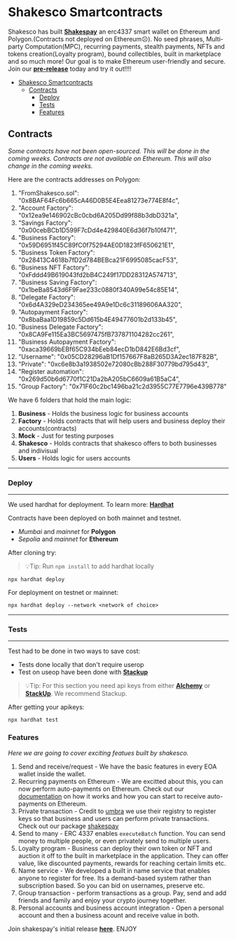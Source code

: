 # Shakesco Smartcontracts

Shakesco has built [__Shakespay__](https://shakesco.netlify.app/) an erc4337 smart wallet on Ethereum and Polygon.(Contracts not deployed on Ethereum☹️). No seed phrases, Multi-party Computation(MPC), recurring payments, stealth payments, NFTs and tokens creation(Loyalty program), bound collectibles, built in marketplace and so much more! Our goal is to make Ethereum user-friendly and secure. Join our [__pre-release__](https://twitter.com/shakespay) today and try it out!!!!

- [Shakesco Smartcontracts](#shakesco-smartcontracts)
  - [Contracts](#contracts)
    - [Deploy](#deploy)
    - [Tests](#tests)
    - [Features](#features)

## Contracts

_Some contracts have not been open-sourced. This will be done in the coming weeks. Contracts are not available on Ethereum. This will also change in the coming weeks._

Here are the contracts addresses on Polygon:
  1. "FromShakesco.sol": "0x8BAF64Fc6b665cA46D0B5E4Eea81273e774E8f4c",
  2. "Account Factory": "0x12ea9e146902cBc0cbd6A205Dd99f88b3dbD321a",
  3. "Savings Factory": "0x00cebBCb1D599F7cDd4e429840E6d36f7b10f471",
  4. "Business Factory": "0x59D6951f45C89fC0f75294AE0D1823fF650621E1",
  5. "Business Token Factory": "0x28413C4618b7fD2d784BEBca21F6995085cacF53",
  6. "Business NFT Factory": "0xFddd49B619043fd2bB4C249f17DD28312A574713",
  7. "Business Saving Factory": "0x1beBa8543d6F9Fae233c0880f340A99e54c85E14",
  8. "Delegate Factory": "0x6d4A329eD234365ee49A9e1Dc6c31189606AA320",
  9. "Autopayment Factory": "0x8baBaa1D19859c5Dd615b4E49477601b2d133b45",
  10. "Business Delegate Factory": "0x8CA9Fe115Ea3BC5697475fB737871104282cc261",
  11. "Business Autopayment Factory": "0xaca39669bEBf65C934bEeb84ecD1bD842E6Bd3cf",
  12. "Username": "0x05CD28296aB1Df157667F8aB265D3A2ec187F82B",
  13. "Private": "0xc6e8b3a1938502e72080cBb288F30779bd795d43",
  14. "Register automation": "0x269d50b6d6770f1C21Da2bA205bC6609a61B5aC4",
  15. "Group Factory": "0x71F60c2bc1496ba21c2d3955C77E7796e439B778"

We have 6 folders that hold the main logic:

1. __Business__ - Holds the business logic for business accounts
2. __Factory__  - Holds contracts that will help users and business deploy their accounts(contracts)
3. __Mock__ - Just for testing purposes
4. __Shakesco__ - Holds contracts that shakesco offers to both businesses and indivisual
5. __Users__ - Holds logic for users accounts

---

### Deploy

---

We used hardhat for deployment. To learn more: [__Hardhat__](https://hardhat.org/tutorial "Hardhat Tutorial")

Contracts have been deployed on both mainnet and testnet.

- _Mumbai_ and _mainnet_ for __Polygon__
- _Sepolia_ and _mainnet_ for __Ethereum__

After cloning try:
> 💡Tip: Run `npm install` to add hardhat locally

```shell
npx hardhat deploy
```

For deployment on testnet or mainnet:

```shell
npx hardhat deploy --network <network of choice>
```


---

### Tests

---

Test had to be done in two ways to save cost:

- Tests done locally that don't require userop
- Test on useop have been done with [__Stackup__](https://docs.stackup.sh/docs "StackupAPI")
  
> 💡Tip: For this section you need api keys from either [__Alchemy__](https://www.alchemy.com/learn/account-abstraction "AlchemyAA") or [__StackUp__](https://docs.stackup.sh/docs "StackUpAA"). We recommend Stackup.

After getting your apikeys:

```shell
npx hardhat test
```

### Features

_Here we are going to cover exciting featues built by shakesco._

1. Send and receive/request - We have the basic features in every EOA wallet inside the wallet.
2. Recurring payments on Ethereum - We are excitted about this, you can now perform auto-payments on Ethereum. Check out our [documentation](https://github.com/shakesco/shakesco-automation) on how it works and how you can start to receive auto-payments on Ethereum. 
3. Private transaction - Credit to [umbra](https://github.com/ScopeLift/umbra-protocol/) we use their registry to register keys so that business and users can perform private transactions. Check out our package [shakespay](https://github.com/shakesco/shakesco-private)
4. Send to many - ERC 4337 enables `executeBatch` function. You can send money to multiple people, or even privately send to multiple users.
5. Loyalty program - Business can deploy their own token or NFT and auction it off to the built in marketplace in the application. They can offer value, like discounted payments, rewards for reaching certain limits etc.
6. Name service - We developed a built in name service that enables anyone to register for free. Its a demand-based system rather than subscription based. So you can bid on usernames, preserve etc.
7. Group transaction - perform transactions as a group. Pay, send and add friends and family and enjoy your crypto journey together.
8. Personal accounts and business account integration - Open a personal account and then a business acount and receive value in both.

Join shakespay's initial release [__here__](https://twitter.com/shakespay). ENJOY

